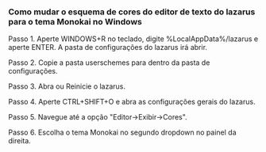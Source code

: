 ### Como mudar o esquema de cores do editor de texto do lazarus para o tema Monokai no Windows

Passo 1. Aperte WINDOWS+R no teclado, digite %LocalAppData%/lazarus e aperte ENTER. A pasta de configurações do lazarus irá abrir.

Passo 2. Copie a pasta userschemes para dentro da pasta de configurações.

Passo 3. Abra ou Reinicie o lazarus.

Passo 4. Aperte CTRL+SHIFT+O e abra as configurações gerais do lazarus.

Passo 5. Navegue até a opção "Editor->Exibir->Cores".

Passo 6. Escolha o tema Monokai no segundo dropdown no painel da direita. 
